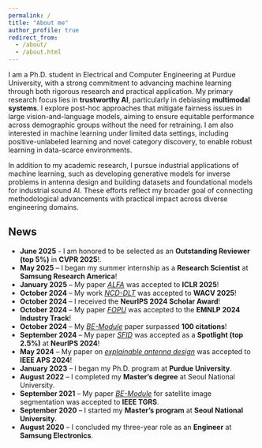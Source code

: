 ```yaml
---
permalink: /
title: "About me"
author_profile: true
redirect_from: 
  - /about/
  - /about.html
---
```

I am a Ph.D. student in Electrical and Computer Engineering at Purdue University, with a strong commitment to advancing machine learning through both rigorous research and practical application. My primary research focus lies in **trustworthy AI**, particularly in debiasing **multimodal systems**. I explore post-hoc approaches that mitigate fairness issues in large vision-and-language models, aiming to ensure equitable performance across demographic groups without the need for retraining. I am also interested in machine learning under limited data settings, including positive-unlabeled learning and novel category discovery, to enable robust learning in data-scarce environments.

In addition to my academic research, I pursue industrial applications of machine learning, such as developing generative models for inverse problems in antenna design and building datasets and foundational models for industrial sound AI. These efforts reflect my broader goal of connecting methodological advancements with practical impact across diverse engineering domains.
## News
- **June 2025** - I am honored to be selected as an **Outstanding Reviewer (top 5%)**  in **CVPR 2025**!.
- **May 2025** – I began my summer internship as a **Research Scientist** at **Samsung Research America**!
- **January 2025** – My paper [*ALFA*](https://iclr.cc/virtual/2025/poster/29055) was accepted to **ICLR 2025**!
- **October 2024** – My work [*NCD-DLT*](https://openaccess.thecvf.com/content/WACV2025/html/Jung_Towards_On-the-Fly_Novel_Category_Discovery_in_Dynamic_Long-Tailed_Distributions_WACV_2025_paper.html) was accepted to **WACV 2025**!
- **October 2024** – I received the **NeurIPS 2024 Scholar Award**!
- **October 2024** – My paper [*FOPU*](https://aclanthology.org/2024.emnlp-industry.14/) was accepted to the **EMNLP 2024 Industry Track**!
- **October 2024** – My [*BE-Module*](https://ieeexplore.ieee.org/abstract/document/9527893) paper surpassed **100 citations**!
- **September 2024** – My paper [*SFID*](https://proceedings.neurips.cc/paper_files/paper/2024/hash/254404d551f6ce17bb7407b4d6b3c87b-Abstract-Conference.html) was accepted as a **Spotlight (top 2.5%)** at **NeurIPS 2024**!
- **May 2024** – My paper on [*explainable antenna design*](https://ieeexplore.ieee.org/document/10685948) was accepted to **IEEE APS 2024**!
- **January 2023** – I began my Ph.D. program at **Purdue University**.
- **August 2022** – I completed my **Master’s degree** at Seoul National University.
- **September 2021** – My paper [*BE-Module*](https://ieeexplore.ieee.org/abstract/document/9527893) for satellite image segmentation was accepted to **IEEE TGRS**.
- **September 2020** – I started my **Master’s program** at **Seoul National University**.
- **August 2020** – I concluded my three-year role as an **Engineer** at **Samsung Electronics**.
